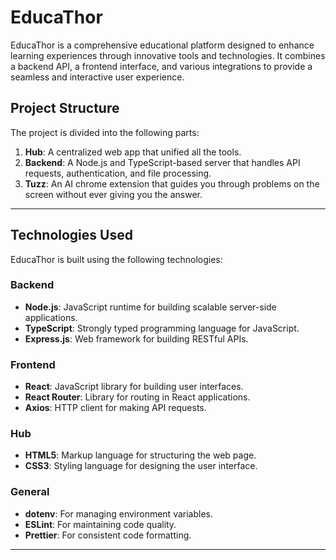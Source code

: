 # EducaThor

EducaThor is a comprehensive educational platform designed to enhance learning experiences through innovative tools and technologies. It combines a backend API, a frontend interface, and various integrations to provide a seamless and interactive user experience.

## Project Structure

The project is divided into the following parts:

1. **Hub**: A centralized web app that unified all the tools.
2. **Backend**: A Node.js and TypeScript-based server that handles API requests, authentication, and file processing.
3. **Tuzz**: An AI chrome extension that guides you through problems on the screen without ever giving you the answer.

---

## Technologies Used

EducaThor is built using the following technologies:

### Backend

-   **Node.js**: JavaScript runtime for building scalable server-side applications.
-   **TypeScript**: Strongly typed programming language for JavaScript.
-   **Express.js**: Web framework for building RESTful APIs.

### Frontend

-   **React**: JavaScript library for building user interfaces.
-   **React Router**: Library for routing in React applications.
-   **Axios**: HTTP client for making API requests.

### Hub

-   **HTML5**: Markup language for structuring the web page.
-   **CSS3**: Styling language for designing the user interface.

### General

-   **dotenv**: For managing environment variables.
-   **ESLint**: For maintaining code quality.
-   **Prettier**: For consistent code formatting.

---
